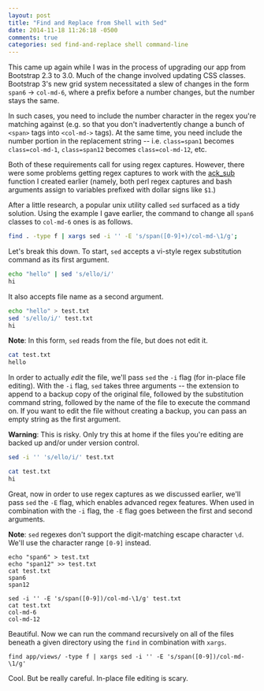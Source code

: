 ```yaml
---
layout: post
title: "Find and Replace from Shell with Sed"
date: 2014-11-18 11:26:18 -0500
comments: true
categories: sed find-and-replace shell command-line
---
```


This came up again while I was in the process of upgrading our app from Bootstrap 2.3 to 3.0.  Much of the change involved updating CSS classes.  Bootstrap 3's new grid system necessitated a slew of changes in the form ```span6``` -> ```col-md-6```, where a prefix before a number changes, but the number
stays the same.

In such cases, you need to include the number character in the regex
you're matching against (e.g. so that you don't inadvertently change a bunch
of ```<span>``` tags into ```<col-md->``` tags). At the same time, you
need include the number portion in the replacement string -- i.e.
 ```class=span1``` becomes ```class=col-md-1```, ```class=span12```
becomes ```class=col-md-12```, etc.

Both of these requirements call for using regex captures.
However, there were some problems getting regex captures to work with the [ack_sub](/blog/2014/09/13/find-and-replace-from-outside-of-files/) function I created earlier (namely, both perl regex captures and bash arguments assign to
variables prefixed with dollar signs like ```$1```.)

After a little research, a popular unix utility called ```sed```
surfaced as a tidy solution.  Using the example I gave earlier, the command to change all ```span6``` classes to ```col-md-6``` ones is
as follows.

```sh
find . -type f | xargs sed -i '' -E 's/span([0-9]+)/col-md-\1/g';
```

Let's break this down.  To start, ```sed``` accepts a vi-style regex substitution
command as its first argument.

```sh
echo "hello" | sed 's/ello/i/'
hi
```

It also accepts file name as a second argument.

```sh
echo "hello" > test.txt
sed 's/ello/i/' test.txt
hi
```

**Note**: In this form, ```sed``` reads from the file, but does not edit it.

```sh
cat test.txt
hello
```

In order to actually *edit* the file, we'll pass ```sed``` the ```-i``` flag (for in-place file editing).
With the ```-i``` flag, ```sed``` takes three arguments -- the extension to
append to a backup copy of the original file, followed by the
substitution command string, followed by the name of the file to execute the command on. If you want to edit the file without creating a backup, you can
pass an empty string as the first argument.

**Warning**: This is risky.  Only try this at
home if the files you're editing are backed up and/or under version
control.

```sh
sed -i '' 's/ello/i/' test.txt

cat test.txt
hi
```
Great, now in order to use regex captures as we discussed earlier,
we'll pass ```sed``` the ```-E``` flag, which enables advanced regex features.  When used in combination with the ```-i``` flag, the ```-E``` flag goes between the first and second arguments.

**Note**: ```sed``` regexes don't support the digit-matching escape character ```\d```.  We'll use the character range ```[0-9]``` instead.

```
echo "span6" > test.txt
echo "span12" >> test.txt
cat test.txt
span6
span12

sed -i '' -E 's/span([0-9])/col-md-\1/g' test.txt
cat test.txt
col-md-6
col-md-12
```

Beautiful.  Now we can run the command recursively on all of the files
beneath a given directory using the ```find``` in combination with
 ```xargs```.

```
find app/views/ -type f | xargs sed -i '' -E 's/span([0-9])/col-md-\1/g'
```

Cool.  But be really careful.  In-place file editing is scary.
